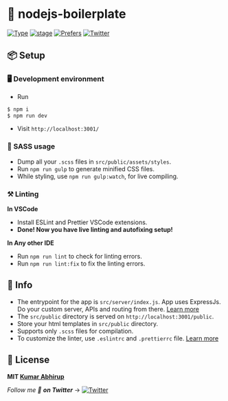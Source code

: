 # 🍛 nodejs-boilerplate
[![Type](https://img.shields.io/badge/type-boilerplate-yellow.svg?style=flat-square)](https://github.com/KumarAbhirup/nodejs-boilerplate)
[![stage](https://img.shields.io/badge/stage-Testing%20%F0%9F%94%A5-000000.svg?style=flat-square)](https://github.com/KumarAbhirup/nodejs-boilerplate)
[![Prefers](https://img.shields.io/badge/prefers-Downloading%20ZIP%20file-blue.svg?style=flat-square)](https://github.com/KumarAbhirup/nodejs-boilerplate)
[![Twitter](https://img.shields.io/twitter/follow/kumar_abhirup.svg?style=social&label=@kumar_abhirup)](https://twitter.com/kumar_abhirup/)

## 📦 Setup
###  🖥️ Development environment
- Run
```bash
$ npm i
$ npm run dev
```
- Visit `http://localhost:3001/`

### 🎷 SASS usage
- Dump all your `.scss` files in `src/public/assets/styles`.
- Run `npm run gulp` to generate minified CSS files.
- While styling, use `npm run gulp:watch`, for live compiling.

### ⚒️ Linting
**In VSCode**
- Install ESLint and Prettier VSCode extensions.
- **Done! Now you have live linting and autofixing setup!**

**In Any other IDE**
- Run `npm run lint` to check for linting errors.
- Run `npm run lint:fix` to fix the linting errors.

## 🦄 Info
- The entrypoint for the app is `src/server/index.js`. App uses ExpressJs. Do your custom server, APIs and routing from there. [Learn more](https://expressjs.com)
- The `src/public` directory is served on `http://localhost:3001/public`.
- Store your html templates in `src/public` directory.
- Supports only `.scss` files for compilation.
- To customize the linter, use `.eslintrc` and `.prettierrc` file. [Learn more](https://eslint.org)

## 📝 License
**MIT [Kumar Abhirup](https://kumar.now.sh)**

_Follow me 👋 **on Twitter**_ →   [![Twitter](https://img.shields.io/twitter/follow/kumar_abhirup.svg?style=social&label=@kumar_abhirup)](https://twitter.com/kumar_abhirup/)